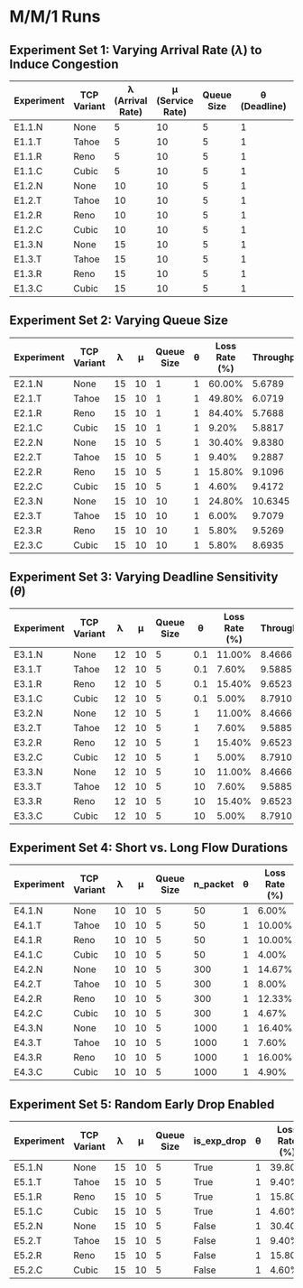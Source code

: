 # M/M/1 Runs
## Experiment Set 1: Varying Arrival Rate ($\lambda$) to Induce Congestion

| Experiment | TCP Variant | λ (Arrival Rate) | μ (Service Rate) | Queue Size | θ (Deadline) | Loss Rate (%)  | Throughput | Avg Latency  |
|------------|-------------|------------------|------------------|------------|--------------|----------------|------------|--------------|
| E1.1.N     | None        | 5                | 10               | 5          | 1            | 0.20%          | 4.7926     | 0.1421       |
| E1.1.T     | Tahoe       | 5                | 10               | 5          | 1            | 7.40%          | 8.4287     | 0.3417       |
| E1.1.R     | Reno        | 5                | 10               | 5          | 1            | 11.20%         | 8.4846     | 0.3423       |
| E1.1.C     | Cubic       | 5                | 10               | 5          | 1            | 5.40%          | 7.6487     | 0.3084       |
| E1.2.N     | None        | 10               | 10               | 5          | 1            | 11.00%         | 8.4666     | 0.2492       |
| E1.2.T     | Tahoe       | 10               | 10               | 5          | 1            | 7.60%          | 9.5885     | 0.3495       |
| E1.2.R     | Reno        | 10               | 10               | 5          | 1            | 15.40%         | 9.6523     | 0.3617       |
| E1.2.C     | Cubic       | 10               | 10               | 5          | 1            | 5.00%          | 8.7910     | 0.3424       |
| E1.3.N     | None        | 15               | 10               | 5          | 1            | 30.40%         | 9.8380     | 0.3336       |
| E1.3.T     | Tahoe       | 15               | 10               | 5          | 1            | 9.40%          | 9.2887     | 0.4055       |
| E1.3.R     | Reno        | 15               | 10               | 5          | 1            | 15.80%         | 9.1096     | 0.4348       |
| E1.3.C     | Cubic       | 15               | 10               | 5          | 1            | 4.60%          | 9.4172     | 0.3381       |

## Experiment Set 2: Varying Queue Size

| Experiment | TCP Variant | λ  | μ  | Queue Size | θ  | Loss Rate (%)  | Throughput | Avg Latency  |
|------------|-------------|----|----|------------|----|----------------|------------|--------------|
| E2.1.N     | None        | 15 | 10 | 1          | 1  | 60.00%         | 5.6789     | 0.1024       |
| E2.1.T     | Tahoe       | 15 | 10 | 1          | 1  | 49.80%         | 6.0719     | 0.0963       |
| E2.1.R     | Reno        | 15 | 10 | 1          | 1  | 84.40%         | 5.7688     | 0.0957       |
| E2.1.C     | Cubic       | 15 | 10 | 1          | 1  | 9.20%          | 5.8817     | 0.0986       |
| E2.2.N     | None        | 15 | 10 | 5          | 1  | 30.40%         | 9.8380     | 0.3336       |
| E2.2.T     | Tahoe       | 15 | 10 | 5          | 1  | 9.40%          | 9.2887     | 0.4055       |
| E2.2.R     | Reno        | 15 | 10 | 5          | 1  | 15.80%         | 9.1096     | 0.4348       |
| E2.2.C     | Cubic       | 15 | 10 | 5          | 1  | 4.60%          | 9.4172     | 0.3381       |
| E2.3.N     | None        | 15 | 10 | 10         | 1  | 24.80%         | 10.6345    | 0.5872       |
| E2.3.T     | Tahoe       | 15 | 10 | 10         | 1  | 6.00%          | 9.7079     | 0.5409       |
| E2.3.R     | Reno        | 15 | 10 | 10         | 1  | 5.80%          | 9.5269     | 0.6602       |
| E2.3.C     | Cubic       | 15 | 10 | 10         | 1  | 5.80%          | 8.6935     | 0.4583       |

## Experiment Set 3: Varying Deadline Sensitivity ($\theta$)

| Experiment | TCP Variant | λ  | μ  | Queue Size | θ    | Loss Rate (%) | Throughput | Avg Latency  |
|------------|-------------|----|----|------------|------|----------------|------------|--------------|
| E3.1.N     | None        | 12 | 10 | 5          | 0.1  | 11.00%         | 8.4666     | 0.2492       |
| E3.1.T     | Tahoe       | 12 | 10 | 5          | 0.1  | 7.60%          | 9.5885     | 0.3495       |
| E3.1.R     | Reno        | 12 | 10 | 5          | 0.1  | 15.40%         | 9.6523     | 0.3617       |
| E3.1.C     | Cubic       | 12 | 10 | 5          | 0.1  | 5.00%          | 8.7910     | 0.3424       |
| E3.2.N     | None        | 12 | 10 | 5          | 1    | 11.00%         | 8.4666     | 0.2492       |
| E3.2.T     | Tahoe       | 12 | 10 | 5          | 1    | 7.60%          | 9.5885     | 0.3495       |
| E3.2.R     | Reno        | 12 | 10 | 5          | 1    | 15.40%         | 9.6523     | 0.3617       |
| E3.2.C     | Cubic       | 12 | 10 | 5          | 1    | 5.00%          | 8.7910     | 0.3424       |
| E3.3.N     | None        | 12 | 10 | 5          | 10   | 11.00%         | 8.4666     | 0.2492       |
| E3.3.T     | Tahoe       | 12 | 10 | 5          | 10   | 7.60%          | 9.5885     | 0.3495       |
| E3.3.R     | Reno        | 12 | 10 | 5          | 10   | 15.40%         | 9.6523     | 0.3617       |
| E3.3.C     | Cubic       | 12 | 10 | 5          | 10   | 5.00%          | 8.7910     | 0.3424       |

## Experiment Set 4: Short vs. Long Flow Durations

| Experiment | TCP Variant | λ  | μ  | Queue Size | n_packet | θ  | Loss Rate (%)  | Throughput | Avg Latency  |
|------------|-------------|----|----|------------|----------|----|----------------|------------|--------------|
| E4.1.N     | None        | 10 | 10 | 5          | 50       | 1  | 6.00%          | 7.8196     | 0.2322       |
| E4.1.T     | Tahoe       | 10 | 10 | 5          | 50       | 1  | 10.00%         | 7.3757     | 0.3213       |
| E4.1.R     | Reno        | 10 | 10 | 5          | 50       | 1  | 10.00%         | 7.7302     | 0.3675       |
| E4.1.C     | Cubic       | 10 | 10 | 5          | 50       | 1  | 4.00%          | 7.0840     | 0.2064       |
| E4.2.N     | None        | 10 | 10 | 5          | 300      | 1  | 14.67%         | 7.9411     | 0.3060       |
| E4.2.T     | Tahoe       | 10 | 10 | 5          | 300      | 1  | 8.00%          | 8.8071     | 0.3743       |
| E4.2.R     | Reno        | 10 | 10 | 5          | 300      | 1  | 12.33%         | 8.6186     | 0.4079       |
| E4.2.C     | Cubic       | 10 | 10 | 5          | 300      | 1  | 4.67%          | 8.2553     | 0.3378       |
| E4.3.N     | None        | 10 | 10 | 5          | 1000     | 1  | 16.40%         | 8.1908     | 0.2975       |
| E4.3.T     | Tahoe       | 10 | 10 | 5          | 1000     | 1  | 7.60%          | 9.3578     | 0.3636       |
| E4.3.R     | Reno        | 10 | 10 | 5          | 1000     | 1  | 16.00%         | 9.3526     | 0.3862       |
| E4.3.C     | Cubic       | 10 | 10 | 5          | 1000     | 1  | 4.90%          | 8.8385     | 0.3412       |

## Experiment Set 5: Random Early Drop Enabled

| Experiment | TCP Variant | λ  | μ  | Queue Size | is_exp_drop  | θ  | Loss Rate (%)  | Throughput | Avg Latency  |
|------------|-------------|----|----|------------|--------------|----|----------------|------------|--------------|
| E5.1.N     | None        | 15 | 10 | 5          | True         | 1  | 39.80%         | 8.7580     | 0.3085       |
| E5.1.T     | Tahoe       | 15 | 10 | 5          | True         | 1  | 9.40%          | 9.2887     | 0.4055       |
| E5.1.R     | Reno        | 15 | 10 | 5          | True         | 1  | 15.80%         | 9.1096     | 0.4348       |
| E5.1.C     | Cubic       | 15 | 10 | 5          | True         | 1  | 4.60%          | 9.4172     | 0.3381       |
| E5.2.N     | None        | 15 | 10 | 5          | False        | 1  | 30.40%         | 9.8380     | 0.3336       |
| E5.2.T     | Tahoe       | 15 | 10 | 5          | False        | 1  | 9.40%          | 9.2887     | 0.4055       |
| E5.2.R     | Reno        | 15 | 10 | 5          | False        | 1  | 15.80%         | 9.1096     | 0.4348       |
| E5.2.C     | Cubic       | 15 | 10 | 5          | False        | 1  | 4.60%          | 9.4172     | 0.3381       |
